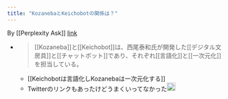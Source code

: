 ```yaml
---
title: "KozanebaとKeichobotの関係は？"
---
```


By [[Perplexity Ask]] [link](https://www.perplexity.ai/?s=e&uuid=bbb11d3e-95f6-4d80-a140-7d95fc2fc9c2)
- > [[Kozaneba]]と[[Keichobot]]は、西尾泰和氏が開発した[[デジタル文房具]]と[[チャットボット]]であり、それぞれ[[言語化]]と[[一次元化]]を担当している。
    - [[Keichobotは言語化しKozanebaは一次元化する]]
    - Twitterのリンクもあったけどうまくいってなかった<img src='https://scrapbox.io/api/pages/nishio/nishio/icon' alt='nishio.icon' height="19.5"/>
